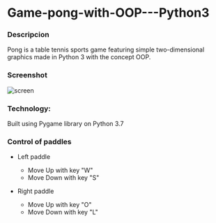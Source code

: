 # Game-pong-with-OOP---Python3

### Descripcion
Pong is a table tennis sports game featuring simple two-dimensional graphics made in Python 3 with the concept OOP.

### Screenshot
![screen](https://user-images.githubusercontent.com/63213462/81457036-4a6d9080-915a-11ea-8ae1-e59e1badad2f.PNG)


### Technology:
Built using Pygame library on Python 3.7

### Control of paddles

- Left paddle 

   - Move Up with key "W"
   - Move Down with key "S"

- Right paddle

   - Move Up with key "O"
   - Move Down with key "L"
